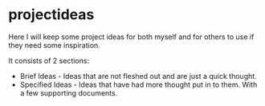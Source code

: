 # projectideas

Here I will keep some project ideas for both myself and for others to use if they need some inspiration.

It consists of 2 sections:
* Brief Ideas - Ideas that are not fleshed out and are just a quick thought.
* Specified Ideas - Ideas that have had more thought put in to them. With a few supporting documents.
